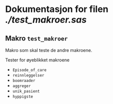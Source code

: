 
# Dokumentasjon for filen *./test_makroer.sas*


## Makro `test_makroer`

Makro som skal teste de andre makroene.

Tester for øyeblikket makroene
- `Episode_of_care`
- `reinnleggelser`
- `boomraader`
- `aggreger`
- `unik_pasient`
- `hyppigste`

